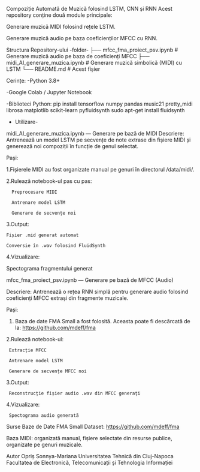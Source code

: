 Compoziție Automată de Muzică folosind LSTM, CNN și RNN
Acest repository conține două module principale:

Generare muzică MIDI folosind rețele LSTM.

Generare muzică audio pe baza coeficienților MFCC cu RNN.

Structura Repository-ului
-folder-
├── mfcc_fma_proiect_psv.ipynb        # Generare muzică audio pe baza de coeficienți MFCC
├── midi_AI_generare_muzica.ipynb     # Generare muzică simbolică (MIDI) cu LSTM
└── README.md                         # Acest fișier

Cerințe:
-Python 3.8+

-Google Colab / Jupyter Notebook

-Biblioteci Python: pip install tensorflow numpy pandas music21 pretty_midi librosa matplotlib scikit-learn pyfluidsynth
sudo apt-get install fluidsynth 


- Utilizare-

 midi_AI_generare_muzica.ipynb — Generare pe bază de MIDI
Descriere:
Antrenează un model LSTM pe secvențe de note extrase din fișiere MIDI și generează noi compoziții în funcție de genul selectat.

Pași:

1.Fișierele MIDI au fost organizate manual pe genuri în directorul /data/midi/.

2.Rulează notebook-ul pas cu pas:

      Preprocesare MIDI

      Antrenare model LSTM

      Generare de secvențe noi

3.Output:

    Fișier .mid generat automat

    Conversie în .wav folosind FluidSynth

4.Vizualizare:

   Spectograma fragmentului generat


mfcc_fma_proiect_psv.ipynb — Generare pe bază de MFCC (Audio)

Descriere:
Antrenează o rețea RNN simplă pentru generare audio folosind coeficienți MFCC extrași din fragmente muzicale.

Pași:

1. Baza de date FMA Small a fost folosită. Aceasta poate fi descărcată de la:
https://github.com/mdeff/fma

2.Rulează notebook-ul:

     Extracție MFCC

     Antrenare model LSTM

     Generare de secvențe MFCC noi

3.Output:

     Reconstrucție fișier audio .wav din MFCC generați

4.Vizualizare:

     Spectograma audio generată


Surse Baze de Date
FMA Small Dataset: https://github.com/mdeff/fma

Baza MIDI: organizată manual, fișiere selectate din resurse publice, organizate pe genuri muzicale.

Autor
Opriș Sonnya-Mariana
Universitatea Tehnică din Cluj-Napoca
Facultatea de Electronică, Telecomunicații și Tehnologia Informației
